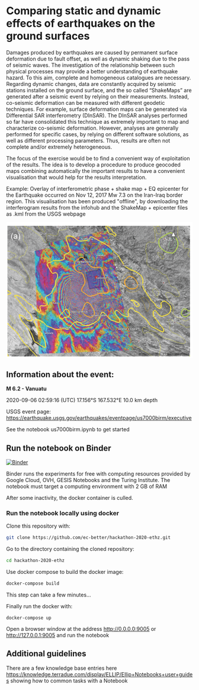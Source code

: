 # Comparing static and dynamic effects of earthquakes on the ground surfaces

Damages produced by earthquakes are caused by permanent surface deformation due to fault offset, as well as dynamic shaking due to the pass of seismic waves. The investigation of the relationship between such physical processes may provide a better understanding of earthquake hazard. To this aim, complete and homogeneous catalogues are necessary. Regarding dynamic changes, data are constantly acquired by seismic stations installed on the ground surface, and the so called “ShakeMaps” are generated after a seismic event by relying on their measurements. Instead, co-seismic deformation can be measured with different geodetic techniques. For example, surface deformation maps can be generated via Differential SAR interferometry (DInSAR). The DInSAR analyses performed so far have consolidated this technique as extremely important to map and characterize co-seismic deformation. However, analyses are generally performed for specific cases, by relying on different software solutions, as well as different processing parameters. Thus, results are often not complete and/or extremely heterogeneous.

The focus of the exercise would be to find a convenient way of exploitation of the results. The idea is to develop a procedure to produce geocoded maps combining automatically the important results to have a convenient visualisation that would help for the results interpretation.

Example: Overlay of interferometric phase + shake map + EQ epicenter for the Earthquake occurred on Nov 12, 2017 Mw 7.3 on the Iran-Iraq border region. This visualisation has been produced "offline", by downloading the interferogram results from the infohub and the ShakeMap + epicenter files as .kml from the USGS webpage

![image info](.image2020-7-27_15-50-55.png)

## Information about the event:

**M 6.2 - Vanuatu**

2020-09-06 02:59:16 (UTC)
17.156°S 167.532°E
10.0 km depth

USGS event page: https://earthquake.usgs.gov/earthquakes/eventpage/us7000birm/executive

See the notebook us7000birm.ipynb to get started

## Run the notebook on Binder

[![Binder](https://mybinder.org/badge_logo.svg)](https://mybinder.org/v2/gh/ec-better/hackathon-2020-ETHZ/master?urlpath=lab)

Binder runs the experiments for free with computing resources provided by Google Cloud, OVH, GESIS Notebooks and the Turing Institute.
The notebook must target a computing environment with 2 GB of RAM

After some inactivity, the docker container is culled. 

### Run the notebook locally using docker

Clone this repository with:

```bash
git clone https://github.com/ec-better/hackathon-2020-ethz.git
```

Go to the directory containing the cloned repository:

```bash
cd hackathon-2020-ethz
```

Use docker compose to build the docker image:

```bash
docker-compose build
```

This step can take a few minutes...

Finally run the docker with:

```
docker-compose up
```

Open a browser window at the address http://0.0.0.0:9005 or http://127.0.0.1:9005 and run the notebook

## Additional guidelines

There are a few knowledge base entries here https://knowledge.terradue.com/display/ELLIP/Ellip+Notebooks+user+guides showing how to common tasks with a Notebook 
